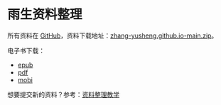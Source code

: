 # 雨生资料整理

所有资料在 [GitHub](https://github.com/zhang-yusheng/zhang-yusheng.github.io)，资料下载地址：[zhang-yusheng.github.io-main.zip](https://github.com/zhang-yusheng/zhang-yusheng.github.io/archive/refs/heads/main.zip)。

电子书下载：

-   [epub](https://zhang-yusheng.github.io/ebooks/yusheng-zhang-archive.epub)
-   [pdf](https://zhang-yusheng.github.io/ebooks/yusheng-zhang-archive.pdf)
-   [mobi](https://zhang-yusheng.github.io/ebooks/yusheng-zhang-archive.mobi)

想要提交新的资料？参考：[资料整理教学](./how-to-contribute/how-to-contribute.md)
